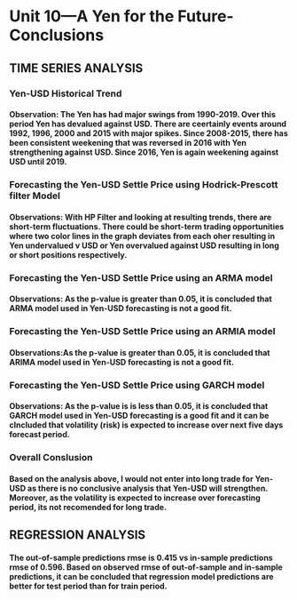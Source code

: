 
# Unit 10—A Yen for the Future- Conclusions

## TIME SERIES ANALYSIS

### Yen-USD Historical Trend
#### Observation: The Yen has had major swings from 1990-2019. Over this period Yen has devalued against USD. There are ceertainly events around 1992, 1996, 2000 and 2015 with major spikes. Since 2008-2015, there has been consistent weekening that was reversed in 2016 with Yen strengthening against USD. Since 2016, Yen is again weekening against USD until 2019.


### Forecasting the Yen-USD Settle Price using Hodrick-Prescott filter Model
#### Observations: With HP Filter and looking at resulting trends, there are short-term fluctuations. There could be short-term trading opportunities where two color lines in the graph deviates from each oher resulting in Yen undervalued v USD or Yen overvalued against USD resulting in long or short positions respectively.  

### Forecasting the Yen-USD Settle Price using an ARMA model
#### Observations: As the p-value is greater than  0.05, it is concluded that ARMA model used in Yen-USD forecasting is not a good fit.   

### Forecasting the Yen-USD Settle Price using an ARMIA model
#### Observations:As the p-value is greater than  0.05, it is concluded that ARIMA model used in Yen-USD forecasting is not a good fit.   

### Forecasting the Yen-USD Settle Price using GARCH model
#### Observations: As the p-value is is less than  0.05, it is concluded that GARCH model used in Yen-USD forecasting is a good fit and it can be clncluded that volatility (risk) is expected to increase over next five days forecast period.   

### Overall Conslusion
#### Based on the analysis above, I would not enter into long trade for Yen-USD as there is no conclusive analysis that Yen-USD will strengthen. Moreover, as the volatility is expected to increase over forecasting period, its not recomended for long trade.


## REGRESSION ANALYSIS
#### The out-of-sample predictions rmse is 0.415 vs in-sample predictions rmse of 0.596. Based on observed rmse of out-of-sample and in-sample predictions, it can be concluded that regression model predictions are better for test period than for train period. 
